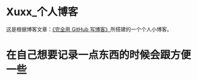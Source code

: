 # Xuxx_个人博客

这是根据博客文章：[《完全用 GitHub 写博客》](https://blog.imalan.cn/archives/blog-with-github/)所搭建的一个个人小博客。

# 在自己想要记录一点东西的时候会跟方便一些
